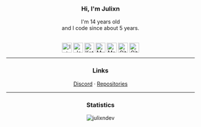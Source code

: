 <br />
<p align="center">

  <h3 align="center">Hi, I'm Julixn</h3>

  <p align="center">
    I'm 14 years old <br>
    and I code since about 5 years.
  </p>
    <br>
    <div align="center">
  <img align="center" alt="Intellij" width="26px" src="https://cdn.iconscout.com/icon/free/png-512/intellij-idea-569199.png" />
  <img align="center" alt="Java" width="26px" src="https://upload-icon.s3.us-east-2.amazonaws.com/uploads/icons/png/378554371540553613-512.png" />
  <img align="center" alt="Kotlin" width="26px" src="https://upload-icon.s3.us-east-2.amazonaws.com/uploads/icons/png/18852341021548218200-512.png" />
  <img align="center" alt="MySQL" width="26px" src="https://cdn-icons-png.flaticon.com/128/3161/3161158.png" />
  <img align="center" alt="MongoDB" width="26px" src="https://cdn.iconscout.com/icon/free/png-512/mongodb-4-1175139.png" />
  <img align="center" alt="Git" width="26px" src="https://upload.wikimedia.org/wikipedia/commons/thumb/3/3f/Git_icon.svg/1024px-Git_icon.svg.png" />
  <img align="center" alt="GitHub" width="26px" src="https://icon-library.com/images/github_png63.png" />
  </div>
  <hr>
  <h3 align="center">Links</h3>
  <p align="center">
    <a href="https://discordapp.com/users/836871120636215327">Discord</a>
    ·
    <a href="https://github.com/JulixnDev?tab=repositories">Repositories</a>
  </p>

<hr>

<div align="center">
  <h3>Statistics</h3>

  ![julixndev](https://github-readme-stats.vercel.app/api?username=julixndev&show_icons=true&locale=en)
</div>


